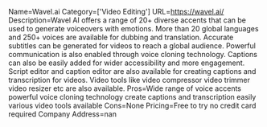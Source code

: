 Name=Wavel.ai
Category=['Video Editing']
URL=https://wavel.ai/
Description=Wavel AI offers a range of 20+ diverse accents that can be used to generate voiceovers with emotions. More than 20 global languages and 250+ voices are available for dubbing and translation. Accurate subtitles can be generated for videos to reach a global audience. Powerful communication is also enabled through voice cloning technology. Captions can also be easily added for wider accessibility and more engagement. Script editor and caption editor are also available for creating captions and transcription for videos. Video tools like video compressor video trimmer video resizer etc are also available.
Pros=Wide range of voice accents powerful voice cloning technology create captions and transcription easily various video tools available
Cons=None
Pricing=Free to try no credit card required
Company Address=nan
